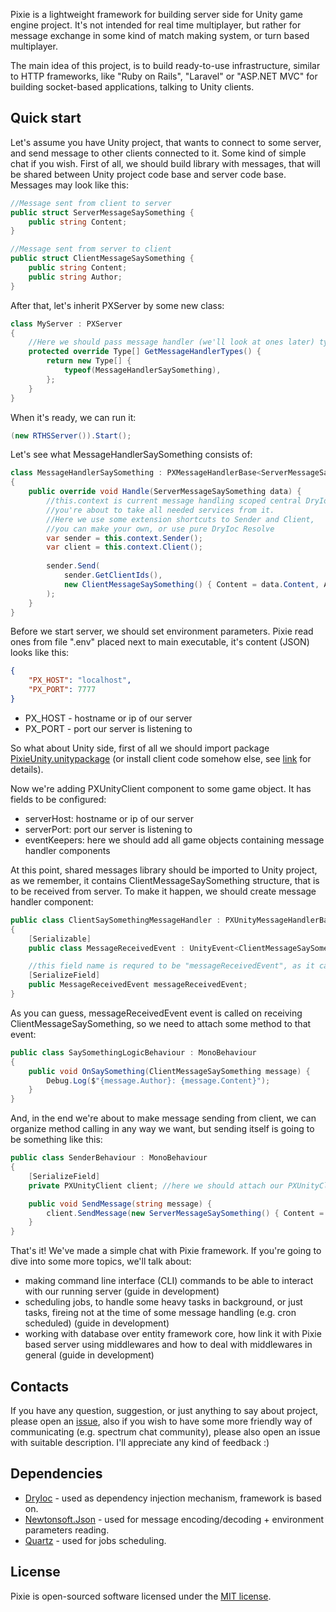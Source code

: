 Pixie is a lightweight framework for building server side for Unity game engine project. It's not intended for real time multiplayer, but rather for message exchange in some kind of match making system, or turn based multiplayer.

The main idea of this project, is to build ready-to-use infrastructure, similar to HTTP frameworks, like "Ruby on Rails", "Laravel" or "ASP.NET MVC" for building socket-based applications, talking to Unity clients.

## Quick start

Let's assume you have Unity project, that wants to connect to some server, and send message to other clients connected to it. Some kind of simple chat if you wish. First of all, we should build library with messages, that will be shared between Unity project code base and server code base. Messages may look like this:

```csharp
//Message sent from client to server
public struct ServerMessageSaySomething {
    public string Content;
}

//Message sent from server to client
public struct ClientMessageSaySomething {
    public string Content;
    public string Author;
}
```

After that, let's inherit PXServer by some new class:

```csharp
class MyServer : PXServer
{
    //Here we should pass message handler (we'll look at ones later) types
    protected override Type[] GetMessageHandlerTypes() {
        return new Type[] {
            typeof(MessageHandlerSaySomething),
        };
    }
}
```

When it's ready, we can run it:

```csharp
(new RTHSServer()).Start();
```

Let's see what MessageHandlerSaySomething consists of:

```csharp
class MessageHandlerSaySomething : PXMessageHandlerBase<ServerMessageSaySomething>
{
    public override void Handle(ServerMessageSaySomething data) {
        //this.context is current message handling scoped central DryIoc container,
        //you're about to take all needed services from it.
        //Here we use some extension shortcuts to Sender and Client,
        //you can make your own, or use pure DryIoc Resolve
        var sender = this.context.Sender();
        var client = this.context.Client();
        
        sender.Send(
            sender.GetClientIds(),
            new ClientMessageSaySomething() { Content = data.Content, Author = client.Id }
        );
    }
}
```

Before we start server, we should set environment parameters. Pixie read ones from file ".env" placed next to main executable, it's content (JSON) looks like this:

```json
{
    "PX_HOST": "localhost",
    "PX_PORT": 7777
}
```

- PX_HOST - hostname or ip of our server
- PX_PORT - port our server is listening to

So what about Unity side, first of all we should import package [PixieUnity.unitypackage](https://github.com/amazedevil/PixieUnity/releases/) (or install client code somehow else, see [link](https://github.com/amazedevil/PixieUnity#installation) for details).

Now we're adding PXUnityClient component to some game object. It has fields to be configured:

- serverHost: hostname or ip of our server
- serverPort: port our server is listening to
- eventKeepers: here we should add all game objects containing message handler components

At this point, shared messages library should be imported to Unity project, as we remember, it contains ClientMessageSaySomething structure, that is to be received from server. To make it happen, we should create message handler component:

```csharp
public class ClientSaySomethingMessageHandler : PXUnityMessageHandlerBase<ClientMessageSaySomething>
{
    [Serializable]
    public class MessageReceivedEvent : UnityEvent<ClientMessageSaySomething> { }

    //this field name is requred to be "messageReceivedEvent", as it called over reflection
    [SerializeField]
    public MessageReceivedEvent messageReceivedEvent;
}
```

As you can guess, messageReceivedEvent event is called on receiving ClientMessageSaySomething, so we need to attach some method to that event:

```csharp
public class SaySomethingLogicBehaviour : MonoBehaviour
{
    public void OnSaySomething(ClientMessageSaySomething message) {
        Debug.Log($"{message.Author}: {message.Content}");
    }
}
```

And, in the end we're about to make message sending from client, we can organize method calling in any way we want, but sending itself is going to be something like this:

```csharp
public class SenderBehaviour : MonoBehaviour
{
    [SerializeField]
    private PXUnityClient client; //here we should attach our PXUnityClient, mentioned above

    public void SendMessage(string message) {
        client.SendMessage(new ServerMessageSaySomething() { Content = message });
    }
}
```

That's it! We've made a simple chat with Pixie framework. If you're going to dive into some more topics, we'll talk about:

- making command line interface (CLI) commands to be able to interact with our running server (guide in development)
- scheduling jobs, to handle some heavy tasks in background, or just tasks, fireing not at the time of some message handling (e.g. cron scheduled) (guide in development)
- working with database over entity framework core, how link it with Pixie based server using middlewares and how to deal with middlewares in general (guide in development)

## Contacts

If you have any question, suggestion, or just anything to say about project, please open an [issue](https://github.com/amazedevil/Pixie/issues), also if you wish to have some more friendly way of communicating (e.g. spectrum chat community), please also open an issue with suitable description. I'll appreciate any kind of feedback :)

## Dependencies

- [DryIoc](https://github.com/dadhi/DryIoc) - used as dependency injection mechanism, framework is based on.
- [Newtonsoft.Json](https://www.newtonsoft.com/) - used for message encoding/decoding + environment parameters reading.
- [Quartz](https://www.quartz-scheduler.net/) - used for jobs scheduling.

## License

Pixie is open-sourced software licensed under the [MIT license](https://github.com/amazedevil/Pixie/blob/master/LICENSE.md).
